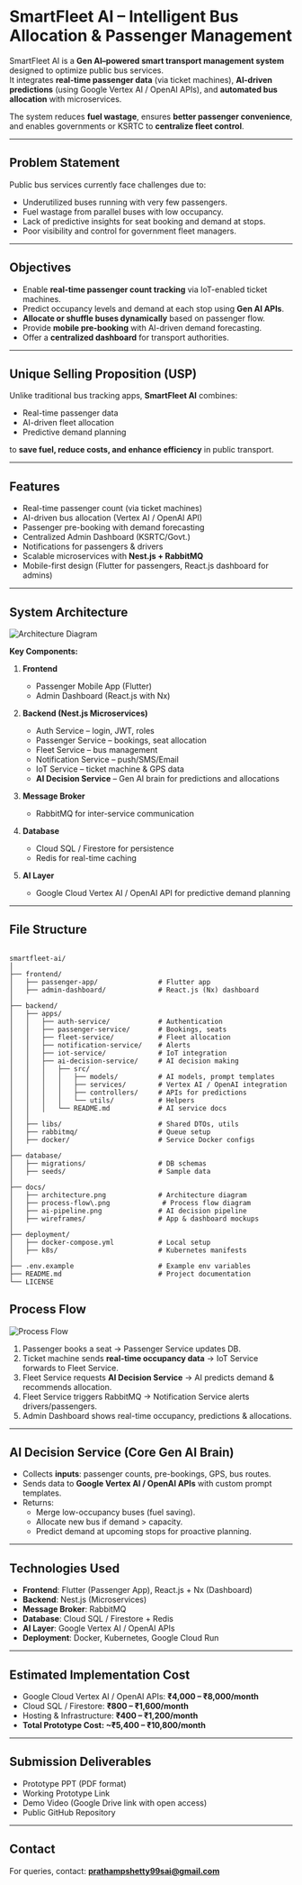 
# SmartFleet AI – Intelligent Bus Allocation & Passenger Management

SmartFleet AI is a **Gen AI–powered smart transport management system** designed to optimize public bus services.  
It integrates **real-time passenger data** (via ticket machines), **AI-driven predictions** (using Google Vertex AI / OpenAI APIs), and **automated bus allocation** with microservices.  

The system reduces **fuel wastage**, ensures **better passenger convenience**, and enables governments or KSRTC to **centralize fleet control**.  

---

## Problem Statement
Public bus services currently face challenges due to:
- Underutilized buses running with very few passengers.  
- Fuel wastage from parallel buses with low occupancy.  
- Lack of predictive insights for seat booking and demand at stops.  
- Poor visibility and control for government fleet managers.  

---

## Objectives
- Enable **real-time passenger count tracking** via IoT-enabled ticket machines.  
- Predict occupancy levels and demand at each stop using **Gen AI APIs**.  
- **Allocate or shuffle buses dynamically** based on passenger flow.  
- Provide **mobile pre-booking** with AI-driven demand forecasting.  
- Offer a **centralized dashboard** for transport authorities.  

---

## Unique Selling Proposition (USP)
Unlike traditional bus tracking apps, **SmartFleet AI** combines:
- Real-time passenger data  
- AI-driven fleet allocation  
- Predictive demand planning  

to **save fuel, reduce costs, and enhance efficiency** in public transport.  

---

## Features
- Real-time passenger count (via ticket machines)  
- AI-driven bus allocation (Vertex AI / OpenAI API)  
- Passenger pre-booking with demand forecasting  
- Centralized Admin Dashboard (KSRTC/Govt.)  
- Notifications for passengers & drivers  
- Scalable microservices with **Nest.js + RabbitMQ**  
- Mobile-first design (Flutter for passengers, React.js dashboard for admins)  

---

## System Architecture

![Architecture Diagram](./docs/architecture.jpeg)

**Key Components:**
1. **Frontend**
   - Passenger Mobile App (Flutter)
   - Admin Dashboard (React.js with Nx)

2. **Backend (Nest.js Microservices)**
   - Auth Service – login, JWT, roles  
   - Passenger Service – bookings, seat allocation  
   - Fleet Service – bus management  
   - Notification Service – push/SMS/Email  
   - IoT Service – ticket machine & GPS data  
   - **AI Decision Service** – Gen AI brain for predictions and allocations  

3. **Message Broker**
   - RabbitMQ for inter-service communication  

4. **Database**
   - Cloud SQL / Firestore for persistence  
   - Redis for real-time caching  

5. **AI Layer**
   - Google Cloud Vertex AI / OpenAI API for predictive demand planning  

---

## File Structure

```

smartfleet-ai/
│
├── frontend/
│   ├── passenger-app/               # Flutter app
│   ├── admin-dashboard/             # React.js (Nx) dashboard
│
├── backend/
│   ├── apps/
│   │   ├── auth-service/            # Authentication
│   │   ├── passenger-service/       # Bookings, seats
│   │   ├── fleet-service/           # Fleet allocation
│   │   ├── notification-service/    # Alerts
│   │   ├── iot-service/             # IoT integration
│   │   ├── ai-decision-service/     # AI decision making
│   │   │   ├── src/
│   │   │   │   ├── models/          # AI models, prompt templates
│   │   │   │   ├── services/        # Vertex AI / OpenAI integration
│   │   │   │   ├── controllers/     # APIs for predictions
│   │   │   │   └── utils/           # Helpers
│   │   │   └── README.md            # AI service docs
│   │
│   ├── libs/                        # Shared DTOs, utils
│   ├── rabbitmq/                    # Queue setup
│   ├── docker/                      # Service Docker configs
│
├── database/
│   ├── migrations/                  # DB schemas
│   ├── seeds/                       # Sample data
│
├── docs/
│   ├── architecture.png             # Architecture diagram
│   ├── process-flow\.png             # Process flow diagram
│   ├── ai-pipeline.png              # AI decision pipeline
│   ├── wireframes/                  # App & dashboard mockups
│
├── deployment/
│   ├── docker-compose.yml           # Local setup
│   ├── k8s/                         # Kubernetes manifests
│
├── .env.example                     # Example env variables
├── README.md                        # Project documentation
└── LICENSE

```

## Process Flow

![Process Flow](./docs/process-flow.png)

1. Passenger books a seat → Passenger Service updates DB.  
2. Ticket machine sends **real-time occupancy data** → IoT Service forwards to Fleet Service.  
3. Fleet Service requests **AI Decision Service** → AI predicts demand & recommends allocation.  
4. Fleet Service triggers RabbitMQ → Notification Service alerts drivers/passengers.  
5. Admin Dashboard shows real-time occupancy, predictions & allocations.  

---

## AI Decision Service (Core Gen AI Brain)
- Collects **inputs**: passenger counts, pre-bookings, GPS, bus routes.  
- Sends data to **Google Vertex AI / OpenAI APIs** with custom prompt templates.  
- Returns:  
  - Merge low-occupancy buses (fuel saving).  
  - Allocate new bus if demand > capacity.  
  - Predict demand at upcoming stops for proactive planning.  

---

## Technologies Used
- **Frontend**: Flutter (Passenger App), React.js + Nx (Dashboard)  
- **Backend**: Nest.js (Microservices)  
- **Message Broker**: RabbitMQ  
- **Database**: Cloud SQL / Firestore + Redis  
- **AI Layer**: Google Vertex AI / OpenAI APIs  
- **Deployment**: Docker, Kubernetes, Google Cloud Run  

---

## Estimated Implementation Cost
- Google Cloud Vertex AI / OpenAI APIs: **₹4,000 – ₹8,000/month**  
- Cloud SQL / Firestore: **₹800 – ₹1,600/month**  
- Hosting & Infrastructure: **₹400 – ₹1,200/month**  
- **Total Prototype Cost: ~₹5,400 – ₹10,800/month**  

---

## Submission Deliverables
- Prototype PPT (PDF format)  
- Working Prototype Link  
- Demo Video (Google Drive link with open access)  
- Public GitHub Repository  

---

## Contact
For queries, contact: **prathampshetty99sai@gmail.com**
```


